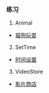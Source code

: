 ### 练习
1. Animal   
* [猫狗玩耍](https://github.com/ZhuYinSheng/2041-Java-SE/tree/master/6.11%E4%BD%9C%E4%B8%9A/Animal)
2. SetTime
* [时间设置](https://github.com/ZhuYinSheng/2041-Java-SE/tree/master/6.11%E4%BD%9C%E4%B8%9A/SetTime)
3. VideoStore
* [影片商店](https://github.com/ZhuYinSheng/2041-Java-SE/tree/master/6.11%E4%BD%9C%E4%B8%9A/VideoStore)